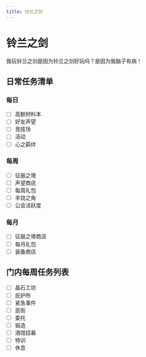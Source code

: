 ```yaml
---
title: 铃兰之剑
---
```


# 铃兰之剑

我玩铃兰之剑是因为铃兰之剑好玩吗？是因为我脑子有病！

## 日常任务清单

### 每日

- [ ] 高额材料本
- [ ] 好友声望
- [ ] 竞技场
- [ ] 活动
- [ ] 心之羁绊

### 每周

- [ ] 征服之塔
- [ ] 声望商店
- [ ] 每周礼包
- [ ] 丰饶之角
- [ ] 公会活跃度

### 每月

- [ ] 征服之塔商店
- [ ] 每月礼包
- [ ] 装备商店

## 门内每周任务列表

- [ ] 晶石工坊
- [ ] 庇护所
- [ ] 紧急事件
- [ ] 逛街
- [ ] 委托
- [ ] 锻造
- [ ] 酒馆招募
- [ ] 特训
- [ ] 休息